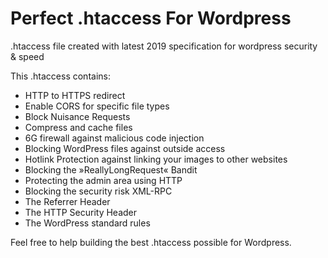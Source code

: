 # Perfect .htaccess For Wordpress
.htaccess file created with latest 2019 specification for wordpress security &amp; speed

This .htaccess contains:

- HTTP to HTTPS redirect
- Enable CORS for specific file types
- Block Nuisance Requests
- Compress and cache files
- 6G firewall against malicious code injection
- Blocking WordPress files against outside access
- Hotlink Protection against linking your images to other websites
- Blocking the »ReallyLongRequest« Bandit
- Protecting the admin area using HTTP
- Blocking the security risk XML-RPC
- The Referrer Header
- The HTTP Security Header
- The WordPress standard rules


Feel free to help building the best .htaccess possible for Wordpress.
